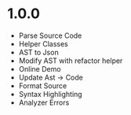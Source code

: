 # 1.0.0

- Parse Source Code
- Helper Classes
- AST to Json
- Modify AST with refactor helper
- Online Demo
- Update Ast -> Code
- Format Source
- Syntax Highlighting
- Analyzer Errors